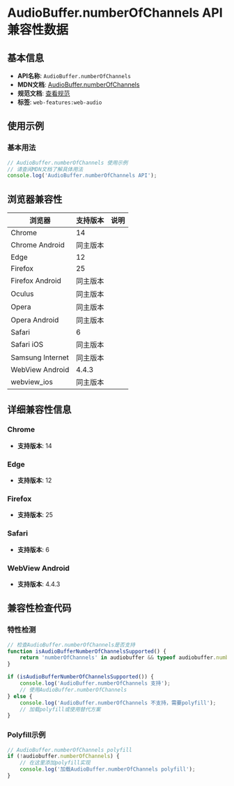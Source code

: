 # AudioBuffer.numberOfChannels API 兼容性数据

## 基本信息

- **API名称**: `AudioBuffer.numberOfChannels`
- **MDN文档**: [AudioBuffer.numberOfChannels](https://developer.mozilla.org/docs/Web/API/AudioBuffer/numberOfChannels)
- **规范文档**: [查看规范](https://webaudio.github.io/web-audio-api/#dom-audiobuffer-numberofchannels)
- **标签**: `web-features:web-audio`

## 使用示例

### 基本用法

```javascript
// AudioBuffer.numberOfChannels 使用示例
// 请查阅MDN文档了解具体用法
console.log('AudioBuffer.numberOfChannels API');
```

## 浏览器兼容性

| 浏览器 | 支持版本 | 说明 |
|--------|----------|------|
| Chrome | 14 |  |
| Chrome Android | 同主版本 |  |
| Edge | 12 |  |
| Firefox | 25 |  |
| Firefox Android | 同主版本 |  |
| Oculus | 同主版本 |  |
| Opera | 同主版本 |  |
| Opera Android | 同主版本 |  |
| Safari | 6 |  |
| Safari iOS | 同主版本 |  |
| Samsung Internet | 同主版本 |  |
| WebView Android | 4.4.3 |  |
| webview_ios | 同主版本 |  |

## 详细兼容性信息

### Chrome

- **支持版本**: 14

### Edge

- **支持版本**: 12

### Firefox

- **支持版本**: 25

### Safari

- **支持版本**: 6

### WebView Android

- **支持版本**: 4.4.3

## 兼容性检查代码

### 特性检测

```javascript
// 检查AudioBuffer.numberOfChannels是否支持
function isAudioBufferNumberOfChannelsSupported() {
    return 'numberOfChannels' in audiobuffer && typeof audiobuffer.numberOfChannels === 'function';
}

if (isAudioBufferNumberOfChannelsSupported()) {
    console.log('AudioBuffer.numberOfChannels 支持');
    // 使用AudioBuffer.numberOfChannels
} else {
    console.log('AudioBuffer.numberOfChannels 不支持，需要polyfill');
    // 加载polyfill或使用替代方案
}
```

### Polyfill示例

```javascript
// AudioBuffer.numberOfChannels polyfill
if (!audiobuffer.numberOfChannels) {
    // 在这里添加polyfill实现
    console.log('加载AudioBuffer.numberOfChannels polyfill');
}
```


